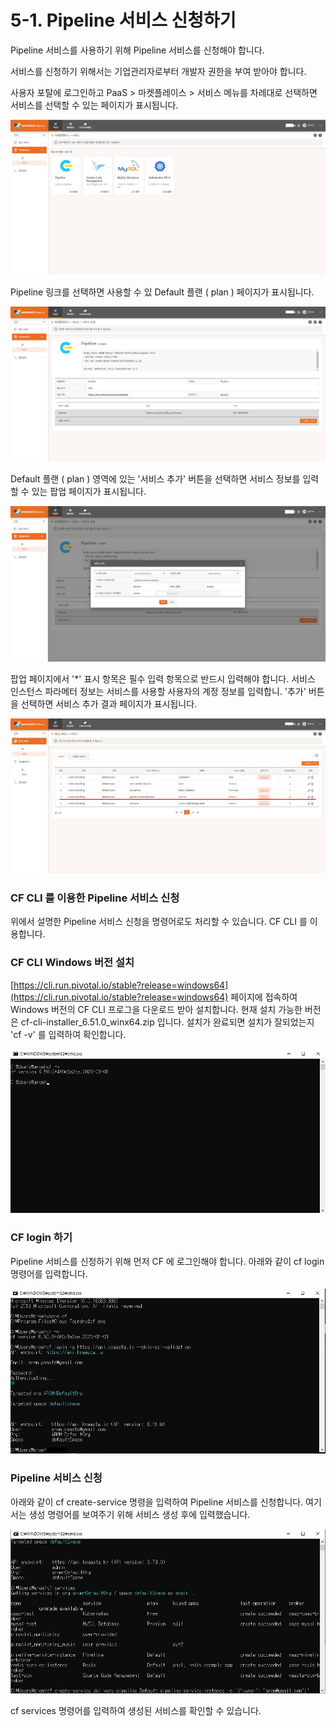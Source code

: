 # 5-1. Pipeline 서비스 신청하기

Pipeline 서비스를 사용하기 위해 Pipeline 서비스를 신청해야 합니다.

서비스를 신청하기 위해서는 기업관리자로부터 개발자 권한을 부여 받아야 합니다.

사용자 포탈에 로그인하고 PaaS &gt; 마켓플레이스 &gt; 서비스 메뉴를 차례대로 선택하면 서비스를 선택할 수 있는 페이지가 표시됩니다.

![](../../.gitbook/assets/marketplace-service.png)

Pipeline 링크를 선택하면 사용할 수 있  Default 플랜 \( plan \) 페이지가 표시됩니다.

![](../../.gitbook/assets/marketplace-service-pipeline-plan.png)

Default 플랜 \( plan \) 영역에 있는 '서비스 추가' 버튼을 선택하면 서비스 정보를 입력할  수 있는 팝업 페이지가 표시됩니다.

![](../../.gitbook/assets/marketplace-service-pipeline-add.png)

팝업 페이지에서 '\*' 표시 항목은 필수 입력 항목으로 반드시 입력해야 합니다. 서비스 인스턴스 파라메터 정보는 서비스를 사용할 사용자의 계정 정보를 입력합니. '추가' 버튼을 선택하면 서비스 추가 결과 페이지가 표시됩니다. 

![](../../.gitbook/assets/marketplace-service-pipeline-created.png)



### CF CLI 를 이용한 Pipeline 서비스 신청

위에서 설명한 Pipeline 서비스 신청을 명령어로도 처리할 수 있습니다. CF CLI 를 이용합니다.



### CF CLI Windows 버전 설치

[https://cli.run.pivotal.io/stable?release=windows64](https://cli.run.pivotal.io/stable?release=windows64) 페이지에 접속하여 Windows 버전의 CF CLI 프로그을 다운로드 받아 설치합니다. 현재 설치 가능한 버전은 cf-cli-installer\_6.51.0\_winx64.zip 입니다. 설치가 완료되면 설치가 잘되었는지 'cf -v' 를 입력하여 확인합니다.

![](../../.gitbook/assets/cf_version.png)

### 

### CF login 하기

Pipeline 서비스를 신청하기 위해 먼저 CF 에 로그인해야 합니다. 아래와 같이 cf login 명령어를 입력합니다.

![](../../.gitbook/assets/cf_login.png)



### Pipeline 서비스 신청

아래와 같이 cf create-service 명령을 입력하여 Pipeline 서비스를 신청합니다. 여기서는 생성 명령어를 보여주기 위해 서비스 생성 후에 입력했습니다.

![](../../.gitbook/assets/cf-create-pipeline.png)

cf services 명령어를 입력하여 생성된 서비스를 확인할 수 있습니다.

